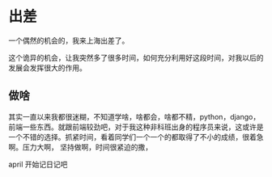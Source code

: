 出差
===
一个偶然的机会的，我来上海出差了。

这个诡异的机会，让我突然多了很多时间，如何充分利用好这段时间，对我以后的发展会发挥很大的作用。

做啥
---
其实一直以来我都很迷糊，不知道学啥，啥都会，啥都不精，python，django，前端一些东西。就跟前端较劲吧，对于我这种非科班出身的程序员来说，这或许是一个不错的选择。抓紧时间，看着同学们一个一个的都取得了不小的成绩，很着急啊。压力大啊，
坚持做啊，时间很紧迫的撒，

april
开始记日记吧
